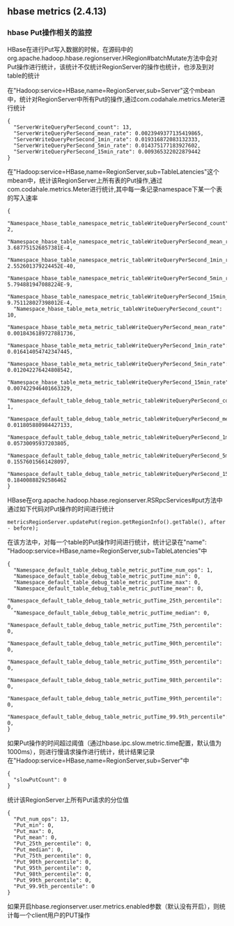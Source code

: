 ## hbase metrics (2.4.13)

### hbase Put操作相关的监控

HBase在进行Put写入数据的时候，在源码中的org.apache.hadoop.hbase.regionserver.HRegion#batchMutate方法中会对Put操作进行统计，该统计不仅统计RegionServer的操作也统计，也涉及到对table的统计

在"Hadoop:service=HBase,name=RegionServer,sub=Server"这个mbean中，统计对RegionServer中所有Put的操作,通过com.codahale.metrics.Meter进行统计

```
{
  "ServerWriteQueryPerSecond_count": 13,
  "ServerWriteQueryPerSecond_mean_rate": 0.0023949377135419865,
  "ServerWriteQueryPerSecond_1min_rate": 0.019316872083132333,
  "ServerWriteQueryPerSecond_5min_rate": 0.014375177183927602,
  "ServerWriteQueryPerSecond_15min_rate": 0.009365322022879442
}
```

在"Hadoop:service=HBase,name=RegionServer,sub=TableLatencies"这个mbean中，统计该RegionServer上所有表的Put操作,通过com.codahale.metrics.Meter进行统计,其中每一条记录namespace下某一个表的写入速率

```
{
  "Namespace_hbase_table_namespace_metric_tableWriteQueryPerSecond_count": 2,
  "Namespace_hbase_table_namespace_metric_tableWriteQueryPerSecond_mean_rate": 3.687751526857381E-4,
  "Namespace_hbase_table_namespace_metric_tableWriteQueryPerSecond_1min_rate": 2.552601379224452E-40,
  "Namespace_hbase_table_namespace_metric_tableWriteQueryPerSecond_5min_rate": 5.794881947088224E-9,
  "Namespace_hbase_table_namespace_metric_tableWriteQueryPerSecond_15min_rate": 9.751128027398012E-4,
  "Namespace_hbase_table_meta_metric_tableWriteQueryPerSecond_count": 10,
  "Namespace_hbase_table_meta_metric_tableWriteQueryPerSecond_mean_rate": 0.0018436189727881736,
  "Namespace_hbase_table_meta_metric_tableWriteQueryPerSecond_1min_rate": 0.016414054742347445,
  "Namespace_hbase_table_meta_metric_tableWriteQueryPerSecond_5min_rate": 0.012042276424808542,
  "Namespace_hbase_table_meta_metric_tableWriteQueryPerSecond_15min_rate": 0.007422946401663329,
  "Namespace_default_table_debug_table_metric_tableWriteQueryPerSecond_count": 1,
  "Namespace_default_table_debug_table_metric_tableWriteQueryPerSecond_mean_rate": 0.011805880984427133,
  "Namespace_default_table_debug_table_metric_tableWriteQueryPerSecond_1min_rate": 0.05730095937203805,
  "Namespace_default_table_debug_table_metric_tableWriteQueryPerSecond_5min_rate": 0.15576015661428097,
  "Namespace_default_table_debug_table_metric_tableWriteQueryPerSecond_15min_rate": 0.18400888292586462
}
```

HBase在org.apache.hadoop.hbase.regionserver.RSRpcServices#put方法中通过如下代码对Put操作的时间进行统计

```
metricsRegionServer.updatePut(region.getRegionInfo().getTable(), after - before);
```

在该方法中，对每一个table的Put操作时间进行统计，统计记录在"name": "Hadoop:service=HBase,name=RegionServer,sub=TableLatencies"中

```
{
  "Namespace_default_table_debug_table_metric_putTime_num_ops": 1,
  "Namespace_default_table_debug_table_metric_putTime_min": 0,
  "Namespace_default_table_debug_table_metric_putTime_max": 0,
  "Namespace_default_table_debug_table_metric_putTime_mean": 0,
  "Namespace_default_table_debug_table_metric_putTime_25th_percentile": 0,
  "Namespace_default_table_debug_table_metric_putTime_median": 0,
  "Namespace_default_table_debug_table_metric_putTime_75th_percentile": 0,
  "Namespace_default_table_debug_table_metric_putTime_90th_percentile": 0,
  "Namespace_default_table_debug_table_metric_putTime_95th_percentile": 0,
  "Namespace_default_table_debug_table_metric_putTime_98th_percentile": 0,
  "Namespace_default_table_debug_table_metric_putTime_99th_percentile": 0,
  "Namespace_default_table_debug_table_metric_putTime_99.9th_percentile": 0,
}
```

如果Put操作的时间超过阈值（通过hbase.ipc.slow.metric.time配置，默认值为1000ms），则进行慢请求操作进行统计，统计结果记录在"Hadoop:service=HBase,name=RegionServer,sub=Server"中

```
{
  "slowPutCount": 0
}
```

统计该RegionServer上所有Put请求的分位值

```
{
  "Put_num_ops": 13,
  "Put_min": 0,
  "Put_max": 0,
  "Put_mean": 0,
  "Put_25th_percentile": 0,
  "Put_median": 0,
  "Put_75th_percentile": 0,
  "Put_90th_percentile": 0,
  "Put_95th_percentile": 0,
  "Put_98th_percentile": 0,
  "Put_99th_percentile": 0,
  "Put_99.9th_percentile": 0
}
```

如果开启hbase.regionserver.user.metrics.enabled参数（默认没有开启），则统计每一个client用户的PUT操作
































